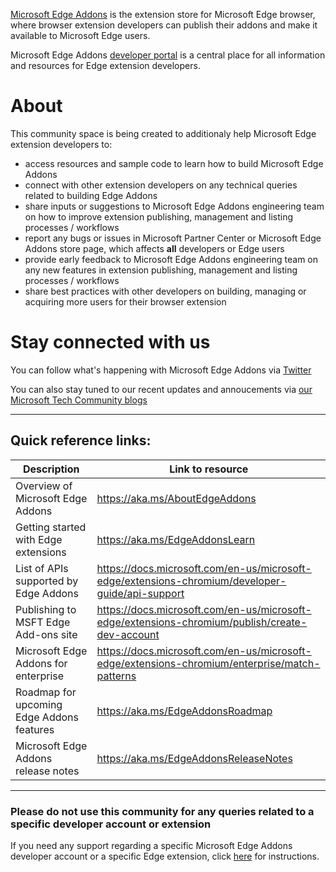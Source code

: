 [Microsoft Edge Addons](https://microsoftedge.microsoft.com/addons/Microsoft-Edge-Extensions-Home) is the extension store for Microsoft Edge browser, where browser extension developers can publish their addons and make it available to Microsoft Edge users.

Microsoft Edge Addons [developer portal](https://developer.microsoft.com/en-us/microsoft-edge/extensions/) is a central place for all information and resources for Edge extension developers.

# About
This community space is being created to additionaly help Microsoft Edge extension developers to:
  * access resources and sample code to learn how to build Microsoft Edge Addons
  * connect with other extension developers on any technical queries related to building Edge Addons
  * share inputs or suggestions to Microsoft Edge Addons engineering team on how to improve extension publishing, management and listing processes / workflows
  * report any bugs or issues in Microsoft Partner Center or Microsoft Edge Addons store page, which affects  **all** developers or Edge users
  * provide early feedback to Microsoft Edge Addons engineering team on any new features in extension publishing, management and listing processes / workflows
  * share best practices with other developers on building, managing or acquiring more users for their browser extension

# Stay connected with us

You can follow what's happening with Microsoft Edge Addons via [Twitter](https://twitter.com/search?q=%23EdgeExtensions&src=typed_query&f=live) 

You can also stay tuned to our recent updates and annoucements via [our Microsoft Tech Community blogs](https://techcommunity.microsoft.com/t5/forums/searchpage/tab/message?filter=location&q=microsoftedgeaddons&location=category:MicrosoftEdgeInsider&sort_by=-topicPostDate&collapse_discussion=true)


------------


## Quick reference links:

| Description | Link to resource |
| ------------ | ------------ |
| Overview of Microsoft Edge Addons | https://aka.ms/AboutEdgeAddons |
| Getting started with Edge extensions | https://aka.ms/EdgeAddonsLearn |
| List of APIs supported by Edge Addons | https://docs.microsoft.com/en-us/microsoft-edge/extensions-chromium/developer-guide/api-support |
| Publishing to MSFT Edge Add-ons site | https://docs.microsoft.com/en-us/microsoft-edge/extensions-chromium/publish/create-dev-account |
| Microsoft Edge Addons for enterprise | https://docs.microsoft.com/en-us/microsoft-edge/extensions-chromium/enterprise/match-patterns |
| Roadmap for upcoming Edge Addons features | https://aka.ms/EdgeAddonsRoadmap |
| Microsoft Edge Addons release notes | https://aka.ms/EdgeAddonsReleaseNotes |


------------



### Please **do not** use this community for any queries related to a specific developer account or extension
If you need any support regarding a specific Microsoft Edge Addons developer account or a specific Edge extension,  click [here](https://docs.microsoft.com/en-us/microsoft-edge/extensions-chromium/publish/contact-extensions-team) for instructions.

